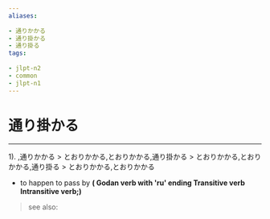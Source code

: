 ```yaml
---
aliases:
    
- 通りかかる
- 通り掛かる
- 通り掛る
tags:
    
- jlpt-n2
- common
- jlpt-n1
---
```


# 通り掛かる
---
1).
,通りかかる > とおりかかる,とおりかかる,通り掛かる > とおりかかる,とおりかかる,通り掛る > とおりかかる,とおりかかる

- to happen to pass by
**( Godan verb with 'ru' ending Transitive verb Intransitive verb;)**
> see also: 
            